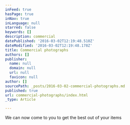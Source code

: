 ```yaml
---
inFeed: true
hasPage: true
inNav: true
inLanguage: null
starred: false
keywords: []
description: commercial
datePublished: '2016-03-02T12:19:48.510Z'
dateModified: '2016-03-02T12:19:48.178Z'
title: Commercial photographs
authors: []
publisher:
  name: null
  domain: null
  url: null
  favicon: null
author: []
sourcePath: _posts/2016-03-02-commercial-photographs.md
published: true
url: commercial-photographs/index.html
_type: Article

---
```

We can now come to you to get the best out of your items